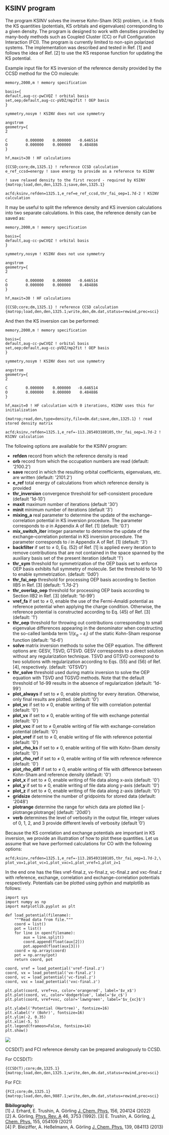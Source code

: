## KSINV program
The program KSINV solves the inverse Kohn-Sham (KS) problem, i.e. it finds the KS quantities (potentials, KS orbitals and eigenvalues) corresponding to a given density. The program is designed to work with densities provided by many-body methods such as Coupled Cluster (CC) or Full Configuration Interaction (FCI). The program is currently limited to non-spin polarized systems. The implementation was described and tested in Ref. [1] and follows the idea of Ref. [2] to use the KS response function for updating the KS potential.

Example input file for KS inversion of the reference density provided by the CCSD method for the CO molecule:
```
memory,2000,m ! memory specification

basis={
default,aug-cc-pwCVQZ ! orbital basis
set,oep;default,aug-cc-pVDZ/mp2fit ! OEP basis
}

symmetry,nosym ! KSINV does not use symmetry

angstrom
geometry={
2

C        0.000000    0.000000   -0.646514
O        0.000000    0.000000    0.484886
}

hf,maxit=30 ! HF calculations

{CCSD;core;dm,1325.1} ! reference CCSD calculation
e_ref_ccsd=energy ! save energy to provide as a reference to KSINV

! save relaxed density to the first record - required by KSINV
{matrop;load,den,den,1325.1;save,den,1325.1}

acfd;ksinv,refden=1325.1,e_ref=e_ref_ccsd,thr_fai_oep=1.7d-2 ! KSINV calculation
```
It may be useful to split the reference density and KS inversion calculations into two separate calculations. In this case, the reference density can be saved as:
```
memory,2000,m ! memory specification

basis={
default,aug-cc-pwCVQZ ! orbital basis
}

symmetry,nosym ! KSINV does not use symmetry

angstrom
geometry={
2

C        0.000000    0.000000   -0.646514
O        0.000000    0.000000    0.484886
}

hf,maxit=30 ! HF calculations

{CCSD;core;dm,1325.1} ! reference CCSD calculation
{matrop;load,den,den,1325.1;write,den,dm.dat,status=rewind,prec=sci}
```
And then the KS inversion can be performed:
```
memory,2000,m ! memory specification

basis={
default,aug-cc-pwCVQZ ! orbital basis
set,oep;default,aug-cc-pVDZ/mp2fit ! OEP basis
}

symmetry,nosym ! KSINV does not use symmetry

angstrom
geometry={
2

C        0.000000    0.000000   -0.646514
O        0.000000    0.000000    0.484886
}

hf,maxit=0 ! HF calculation with 0 iterations, KSINV uses this for initialization

{matrop;read,den,type=density,file=dm.dat;save,den,1325.1} ! read stored density matrix

acfd;ksinv,refden=1325.1,e_ref=-113.285493180105,thr_fai_oep=1.7d-2 ! KSINV calculation
```
The following options are available for the KSINV program:
- **refden** record from which the reference density is read
- **orb** record from which the occupation numbers are read (default: ‘2100.2’)
- **save** record in which the resulting orbital coefficients, eigenvalues, etc. are written (default: '2101.2')
- **e_ref** total energy of calculations from which reference density is provided
- **thr_inversion** convergence threshold for self-consistent procedure (default '1d-10')
- **maxit** maximum number of iterations (default '30')
- **minit** minimum number of iterations (default '3')
- **mixing_a**  real parameter to determine the update of the exchange–correlation potential in KS inversion procedure. The parameter corresponds to $a$ in Appendix A of Ref. [1] (default: '0.1')
- **mix_switch_iter** integer parameter to determine the update of the exchange–correlation potential in KS inversion procedure. The parameter corresponds to $i$ in Appendix A of Ref. [1] (default: '3')
- **backfilter** if set to $\neq$ 0, Eq. (52) of Ref. [1] is applied every iteration to remove contributions that are not contained in the space spanned by the auxiliary basis set of the present iteration (default '1')
- **thr_sym** threshold for symmetrization of the OEP basis set to enforce OEP basis exhibits full symmetry of molecule. Set the threshold to 1d-10 to enable symmetrization. (default: ‘0d0’)
- **thr_fai_oep** threshold for processing OEP basis according to Section IIB5 in Ref. [3] (default: ‘1.7d-2’)
- **thr_overlap_oep** threshold for processing OEP basis according to Section IIB2 in Ref. [3] (default: ‘1d-99’)
- **vref_fa** if set to $\neq$ 0, enable the use of the Fermi-Amaldi potential as reference potential when applying the charge condition. Otherwise, the reference potential is constructed according to Eq. (45) of Ref. [3] (default: '1')
- **thr_oep** threshold for throwing out contributions corresponding to small eigenvalue differences appearing in the denominator when constructing the so-called lambda term $1/(\varepsilon_a - \varepsilon_i)$ of the static Kohn-Sham response function (default: ‘1d-6’)
- **solve** matrix inversion methods to solve the OEP equation. The different options are: GESV, TSVD, GTSVD. GESV corresponds to a direct solution without any regularization technique. TSVD and GTSVD correspond to two solutions with regularization according to Eqs. (55) and (56) of Ref. [4], respectively. (default: 'GTSVD')
- **thr_solve** threshold used during matrix inversion to solve the OEP equation with TSVD and TGSVD methods. Note that the default threshold of 1d-99 results in the absence of regularization (default: ‘1d-99’)
- **plot_always** if set to $\neq$ 0, enable plotting for every iteration. Otherwise, only final results are plotted. (default: '0')
- **plot_vc** if set to $\neq$ 0, enable writing of file with correlation potential (default: '0')
- **plot_vx** if set to $\neq$ 0, enable writing of file with exchange potential (default: '0')
- **plot_vxc** if set to $\neq$ 0,enable writing of file with exchange-correlation potential (default: '0')
- **plot_vref** if set to $\neq$ 0, enable writing of file with reference potential (default: '0')
- **plot_rho_ks** if set to $\neq$ 0, enable writing of file with Kohn-Sham density (default: '0')
- **plot_rho_ref** if set to $\neq$ 0, enable writing of file with reference reference (default: '0')
- **plot_rho_diff** if set to $\neq$ 0, enable writing of file with difference between Kohn-Sham and reference density (default: '0')
- **plot_x** if set to $\neq$ 0, enable writing of file data along x-axis (default: '0')
- **plot_y** if set to $\neq$ 0, enable writing of file data along y-axis (default: '0')
- **plot_z** if set to $\neq$ 0, enable writing of file data along z-axis (default: '0')
- **gridsize** determine the number of gridpoints for stored data (default: '2048')
- **plotrange** determine the range for which data are plotted like [-plotrange:plotrange] (default: '20d0')
- **verb** determines the level of verbosity in the output file, integer values of 0, 1, 2, and 3 provide different levels of verbosity (default ’0’)

Because the KS correlation and exchange potentials are important in KS inversion, we provide an illustration of how to plot these quantities. Let us assume that we have performed calculations for CO with the following options:
```
acfd;ksinv,refden=1325.1,e_ref=-113.285493180105,thr_fai_oep=1.7d-2,\
plot_vx=1,plot_vc=1,plot_vxc=1,plot_vref=1,plot_z=1
```
In the end one has the files vref-final.z, vx-final.z, vc-final.z and vxc-final.z with reference, exchange, correlation and exchange-correlation potentials respectively. Potentials can be plotted using python and matplotlib as follows:
```
import sys
import numpy as np
import matplotlib.pyplot as plt

def load_potential(filename):
    """Read data from file."""
    coord = list()
    pot = list()
    for line in open(filename):
        aux = line.split()
        coord.append(float(aux[2]))
        pot.append(float(aux[3]))
    coord = np.array(coord)
    pot = np.array(pot)
    return coord, pot

coord, vref = load_potential('vref-final.z')
coord, vx = load_potential('vx-final.z')
coord, vc = load_potential('vc-final.z')
coord, vxc = load_potential('vxc-final.z')

plt.plot(coord, vref+vx, color='orangered', label='$v_x$')
plt.plot(coord, vc, color='dodgerblue', label='$v_c$')
plt.plot(coord, vref+vxc, color='lawngreen', label='$v_{xc}$')

plt.ylabel('Potential (Hartree)', fontsize=16)
plt.xlabel('r (Bohr)', fontsize=16)
plt.ylim(-2, 0.35)
plt.xlim(-5, 5)
plt.legend(frameon=False, fontsize=14)
plt.show()
```
![](ksinv_co.png)

CCSD(T) and FCI reference density can be prepared analogously to CCSD.

For CCSD(T):
```
{CCSD(T);core;dm,1325.1}
{matrop;load,den,den,1325.1;write,den,dm.dat,status=rewind,prec=sci}
```
For FCI:
```
{FCI;core;dm,1325.1}
{matrop;load,den,den,9887.1;write,den,dm.dat,status=rewind,prec=sci}
```
**Bibilography:**  
[1] J. Erhard, E. Trushin, A. Görling [J. Chem. Phys.](https://aip.scitation.org/doi/full/10.1063/5.0087356) 156, 204124 (2022)  
[2] A. Görling, [Phys. Rev. A](https://journals.aps.org/pra/abstract/10.1103/PhysRevA.46.3753) 46, 3753 (1992).
[3] E. Trushin, A. Görling, [J. Chem. Phys.](https://aip.scitation.org/doi/full/10.1063/5.0056431) 155, 054109 (2021)  
[4] P. Bleiziffer, A. Heßelmann, A. Görling [J. Chem. Phys.](https://doi.org/10.1063/1.4818984) 139, 084113 (2013)